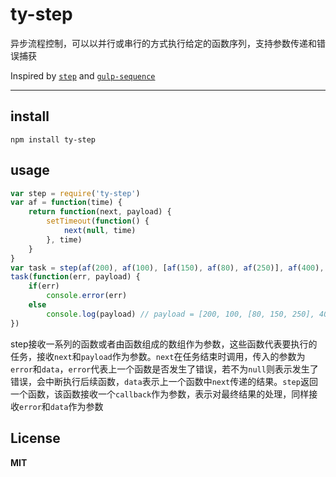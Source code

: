 # ty-step
异步流程控制，可以以并行或串行的方式执行给定的函数序列，支持参数传递和错误捕获

Inspired by [`step`](https://github.com/creationix/step) and [`gulp-sequence`](https://github.com/teambition/gulp-sequence)

---------
## install
`npm install ty-step`

## usage

```javascript
var step = require('ty-step')
var af = function(time) {
	return function(next, payload) {
		setTimeout(function() {
			next(null, time)
		}, time)
	}
}
var task = step(af(200), af(100), [af(150), af(80), af(250)], af(400), af(50))
task(function(err, payload) {
	if(err)
		console.error(err)
	else
		console.log(payload) // payload = [200, 100, [80, 150, 250], 400, 50]
})
```

step接收一系列的函数或者由函数组成的数组作为参数，这些函数代表要执行的任务，接收`next`和`payload`作为参数。`next`在任务结束时调用，传入的参数为`error`和`data`，`error`代表上一个函数是否发生了错误，若不为`null`则表示发生了错误，会中断执行后续函数，`data`表示上一个函数中`next`传递的结果。`step`返回一个函数，该函数接收一个`callback`作为参数，表示对最终结果的处理，同样接收`error`和`data`作为参数

## License
**MIT**
